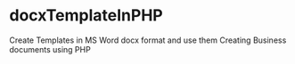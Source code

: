 # docxTemplateInPHP
Create Templates in MS Word docx format and use them Creating Business documents using PHP 
